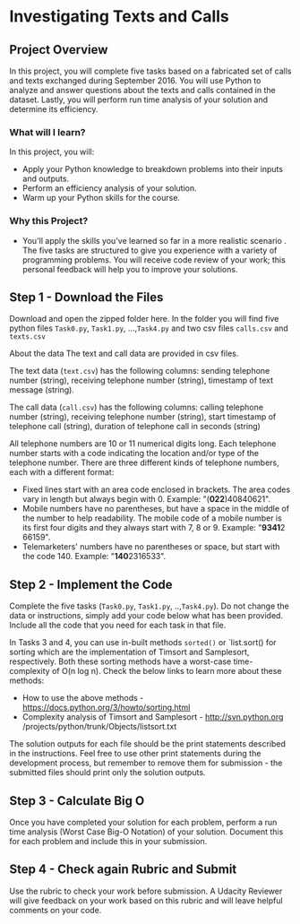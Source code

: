 # Investigating Texts and Calls

## Project Overview
In this project, you will complete five tasks based on a fabricated set of calls and texts exchanged during September 2016. You will use Python to analyze and answer questions about the texts and calls contained in the dataset. Lastly, you will perform run time analysis of your solution and determine its efficiency.

### What will I learn?
In this project, you will:
* Apply your Python knowledge to breakdown problems into their inputs and
 outputs.
* Perform an efficiency analysis of your solution.
* Warm up your Python skills for the course.

### Why this Project?
* You'll apply the skills you've learned so far in a more realistic scenario
. The five tasks are structured to give you experience with a variety of programming problems. You will receive code review of your work; this personal feedback will help you to improve your solutions.

## Step 1 - Download the Files
Download and open the zipped folder here. In the folder you will find five python files `Task0.py`, `Task1.py`, ...,`Task4.py` and two csv files `calls.csv` and `texts.csv`

About the data
The text and call data are provided in csv files.

The text data (`text.csv`) has the following columns: sending telephone number
 (string), receiving telephone number (string), timestamp of text message (string).

The call data (`call.csv`) has the following columns: calling telephone
 number (string), receiving telephone number (string), start timestamp of telephone call (string), duration of telephone call in seconds (string)

All telephone numbers are 10 or 11 numerical digits long. Each telephone number starts with a code indicating the location and/or type of the telephone number. There are three different kinds of telephone numbers, each with a different format:
* Fixed lines start with an area code enclosed in brackets. The area codes
 vary in length but always begin with 0. Example: "(**022**)40840621".
* Mobile numbers have no parentheses, but have a space in the middle of the
 number to help readability. The mobile code of a mobile number is its first
  four digits and they always start with 7, 8 or 9. Example: "**9341**2 66159".
* Telemarketers' numbers have no parentheses or space, but start with the
 code 140. Example: "**140**2316533".

## Step 2 - Implement the Code
Complete the five tasks (`Task0.py`, `Task1.py`, ..,`Task4.py`). Do not
 change the data or instructions, simply add your code below what has been provided. Include all the code that you need for each task in that file.

In Tasks 3 and 4, you can use in-built methods `sorted()` or `list.sort() for sorting which are the implementation of Timsort and Samplesort, respectively. Both these sorting methods have a worst-case time-complexity of O(n log n). Check the below links to learn more about these methods:

* How to use the above methods - https://docs.python.org/3/howto/sorting.html
* Complexity analysis of Timsort and Samplesort - http://svn.python.org
/projects/python/trunk/Objects/listsort.txt

The solution outputs for each file should be the print statements described in the instructions. Feel free to use other print statements during the development process, but remember to remove them for submission - the submitted files should print only the solution outputs.

## Step 3 - Calculate Big O
Once you have completed your solution for each problem, perform a run time analysis (Worst Case Big-O Notation) of your solution. Document this for each problem and include this in your submission.

## Step 4 - Check again Rubric and Submit
Use the rubric to check your work before submission. A Udacity Reviewer will give feedback on your work based on this rubric and will leave helpful comments on your code.